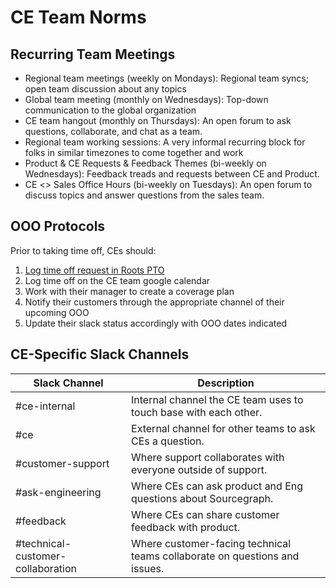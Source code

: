 # CE Team Norms

## Recurring Team Meetings

- Regional team meetings (weekly on Mondays): Regional team syncs; open team discussion about any topics
- Global team meeting (monthly on Wednesdays): Top-down communication to the global organization
- CE team hangout (monthly on Thursdays): An open forum to ask questions, collaborate, and chat as a team.
- Regional team working sessions: A very informal recurring block for folks in similar timezones to come together and work
- Product & CE Requests & Feedback Themes (bi-weekly on Wednesdays): Feedback treads and requests between CE and Product.
- CE <> Sales Office Hours (bi-weekly on Tuesdays): An open forum to discuss topics and answer questions from the sales team.

## OOO Protocols

Prior to taking time off, CEs should:

1. [Log time off request in Roots PTO](../../../../benefits-pay-perks/benefits-perks/time-off/submitting-time-off.md)
1. Log time off on the CE team google calendar
1. Work with their manager to create a coverage plan
1. Notify their customers through the appropriate channel of their upcoming OOO
1. Update their slack status accordingly with OOO dates indicated

## CE-Specific Slack Channels

| Slack Channel                     | Description                                                                |
| --------------------------------- | -------------------------------------------------------------------------- |
| #ce-internal                      | Internal channel the CE team uses to touch base with each other.           |
| #ce                               | External channel for other teams to ask CEs a question.                    |
| #customer-support                 | Where support collaborates with everyone outside of support.               |
| #ask-engineering                  | Where CEs can ask product and Eng questions about Sourcegraph.             |
| #feedback                         | Where CEs can share customer feedback with product.                        |
| #technical-customer-collaboration | Where customer-facing technical teams collaborate on questions and issues. |
